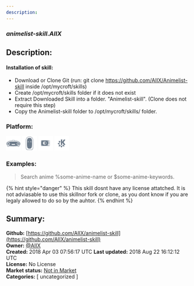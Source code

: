 ```yaml
---
description: 
---
```


### _animelist-skill.AIIX_  
## Description:  
#### Installation of skill:
* Download or Clone Git (run: git clone https://github.com/AIIX/Animelist-skill inside /opt/mycroft/skills)
* Create /opt/mycroft/skills folder if it does not exist
* Extract Downloaded Skill into a folder. "Animelist-skill". (Clone does not require this step)
* Copy the Animelist-skill folder to /opt/mycroft/skills/ folder.  
  
  
### Platform:  
 ![Mark I](../.gitbook/assets/mark-1-icon.png)  ![Mark II](../.gitbook/assets/mark-2-icon.png)  ![Picroft](../.gitbook/assets/picroft-icon.png)  ![plasmoid](../.gitbook/assets/kde.png)   
### Examples:  
> Search anime %some-anime-name or $some-anime-keywords.  
  
{% hint style="danger" %}
This skill dosnt have any license attatched. It is not adviasable to use this skillnor fork or clone, as you dont know if you are legaly allowed to do so by the auhtor.
{% endhint %}
  
## Summary:  
**Github:** [https://github.com/AIIX/animelist-skill](https://github.com/AIIX/animelist-skill)  
**Owner:** [@AIIX](https://github.com/AIIX)  
**Created:** 2018 Apr 03 07:56:17 UTC  **Last updated:** 2018 Aug 22 16:12:12 UTC  
**License:** No License  
**Market status:** [Not in Market](https://market.mycroft.ai/skill/)  
**Categories:** [ uncategorized ]   
